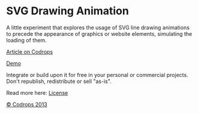 
SVG Drawing Animation
=========
A little experiment that explores the usage of SVG line drawing animations to precede the appearance of graphics or website elements, simulating the loading of them. 

[Article on Codrops](http://tympanus.net/codrops/?p=18012)

[Demo](http://tympanus.net/Development/SVGDrawingAnimation/)

Integrate or build upon it for free in your personal or commercial projects. Don't republish, redistribute or sell "as-is". 

Read more here: [License](http://tympanus.net/codrops/licensing/)


[© Codrops 2013](http://www.codrops.com)